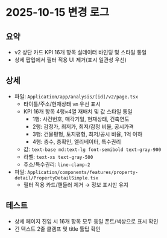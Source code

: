 # 2025-10-15 변경 로그

## 요약

- v2 상단 카드 KPI 16개 항목 실데이터 바인딩 및 스타일 통일
- 상세 팝업에서 필터 적용 UI 제거(표시 일관성 우선)

## 상세

- 파일: `Application/app/analysis/[id]/v2/page.tsx`
  - 타이틀/주소/현재상태 `vm` 우선 표시
  - KPI 16개 항목 4행×4열 재배치 및 값 스타일 통일
    - 1행: 사건번호, 매각기일, 현재상태, 건축연도
    - 2행: 감정가, 최저가, 최저/감정 비율, 공시가격
    - 3행: 건물평형, 토지평형, 최저/공시 비율, 1억 이하
    - 4행: 층수, 층확인, 엘리베이터, 특수권리
  - 값: `text-base md:text-lg font-semibold text-gray-900`
  - 라벨: `text-xs text-gray-500`
  - 주소/특수권리: `line-clamp-2`
- 파일: `Application/components/features/property-detail/PropertyDetailSimple.tsx`
  - 필터 적용 카드/핸들러 제거 → 정보 표시만 유지

## 테스트

- 상세 페이지 진입 시 16개 항목 모두 동일 폰트/색상으로 표시 확인
- 긴 텍스트 2줄 클램프 및 title 툴팁 확인
